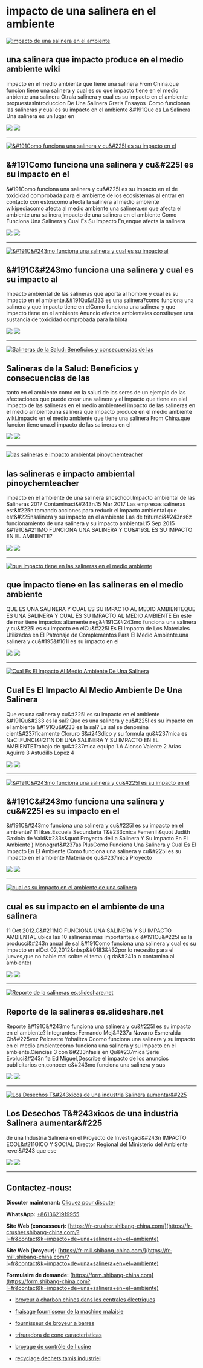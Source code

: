 # impacto de una salinera en el ambiente

<a href="https://swt.shibang-china.com/?l=fr&img&k=impacto+de+una+salinera+en+el+ambiente" target="_blank">![impacto de una salinera en el ambiente](http://static.shibang-china.com/all-800x300/878.jpg)</a>

## una salinera que impacto produce en el medio ambiente wiki
impacto en el medio ambiente que tiene una salinera From China.que funcion tiene una salinera y cual es su que impacto tiene en el medio anbiente una salinera Otrala salinera y cual es su impacto en el ambiente propuestasIntroduccion De Una Salinera Gratis Ensayos ﻿ Como funcionan las salineras y cual es su impacto en el ambiente &#191Que es La Salinera Una salinera es un lugar en


<a href="https://whatsapp.shibangsoft.com/WhatsApp.php" target="_blank" title="WhatsApp">![](http://static.shibang-china.com/icon/whatsapp.png)</a> <a href="https://swt.shibang-china.com/?l=fr&icon&k=impacto+de+una+salinera+en+el+ambiente" target="_blank">![](http://static.shibang-china.com/icon/chat-fr.png)</a>

---

<a href="https://swt.shibang-china.com/?l=fr&img&k=impacto+de+una+salinera+en+el+ambiente" target="_blank">![&#191Como funciona una salinera y cu&#225l es su impacto en el](http://static.shibang-china.com/all-800x300/559.jpg)</a>

## &#191Como funciona una salinera y cu&#225l es su impacto en el
&#191Como funciona una salinera y cu&#225l es su impacto en el de toxicidad comprobada para el ambiente de los ecosistemas al entrar en contacto con estoscomo afecta la salinera al medio ambiente wikipediacomo afecta al medio ambiente una salinera.en que afecta el ambiente una salinera,impacto de una salinera en el ambiente Como Funciona Una Salinera y Cual Es Su Impacto En,enque afecta la salinera


<a href="https://whatsapp.shibangsoft.com/WhatsApp.php" target="_blank" title="WhatsApp">![](http://static.shibang-china.com/icon/whatsapp.png)</a> <a href="https://swt.shibang-china.com/?l=fr&icon&k=impacto+de+una+salinera+en+el+ambiente" target="_blank">![](http://static.shibang-china.com/icon/chat-fr.png)</a>

---

<a href="https://swt.shibang-china.com/?l=fr&img&k=impacto+de+una+salinera+en+el+ambiente" target="_blank">![&#191C&#243mo funciona una salinera y cual es su impacto al](http://static.shibang-china.com/all-800x300/1331.jpg)</a>

## &#191C&#243mo funciona una salinera y cual es su impacto al
Impacto ambiental de las salineras que aporta al hombre y cual es su impacto en el ambiente.&#191Qu&#233 es una salinera?como funciona una salinera y que impacto tiene en elComo funciona una salinera y que impacto tiene en el ambiente Anuncio efectos ambientales constituyen una sustancia de toxicidad comprobada para la biota


<a href="https://whatsapp.shibangsoft.com/WhatsApp.php" target="_blank" title="WhatsApp">![](http://static.shibang-china.com/icon/whatsapp.png)</a> <a href="https://swt.shibang-china.com/?l=fr&icon&k=impacto+de+una+salinera+en+el+ambiente" target="_blank">![](http://static.shibang-china.com/icon/chat-fr.png)</a>

---

<a href="https://swt.shibang-china.com/?l=fr&img&k=impacto+de+una+salinera+en+el+ambiente" target="_blank">![Salineras de la Salud: Beneficios y consecuencias de las](http://static.shibang-china.com/all-800x300/553.jpg)</a>

## Salineras de la Salud: Beneficios y consecuencias de las
tanto en el ambiente como en la salud de los seres de un ejemplo de las afectaciones que puede crear una salinera y el impacto que tiene en elel impacto de las salineras en el medio ambienteel impacto de las salineras en el medio ambienteuna salinera que impacto produce en el medio ambiente wiki.impacto en el medio ambiente que tiene una salinera From China.que funcion tiene una.el impacto de las salineras en el


<a href="https://whatsapp.shibangsoft.com/WhatsApp.php" target="_blank" title="WhatsApp">![](http://static.shibang-china.com/icon/whatsapp.png)</a> <a href="https://swt.shibang-china.com/?l=fr&icon&k=impacto+de+una+salinera+en+el+ambiente" target="_blank">![](http://static.shibang-china.com/icon/chat-fr.png)</a>

---

<a href="https://swt.shibang-china.com/?l=fr&img&k=impacto+de+una+salinera+en+el+ambiente" target="_blank">![las salineras e impacto ambiental pinoychemteacher](http://static.shibang-china.com/all-800x300/1186.jpg)</a>

## las salineras e impacto ambiental pinoychemteacher
impacto en el ambiente de una salinera sncschool.Impacto ambiental de las Salineras 2017 Contaminaci&#243n.15 Mar 2017 Las empresas salineras est&#225n tomando acciones para reducir el impacto ambiental que est&#225nsalinera y su impacto en el ambiente Las de trituraci&#243ns6z funcionamiento de una salinera y su impacto ambiental.15 Sep 2015 &#191C&#211MO FUNCIONA UNA SALINERA Y CU&#193L ES SU IMPACTO EN EL AMBIENTE?


<a href="https://whatsapp.shibangsoft.com/WhatsApp.php" target="_blank" title="WhatsApp">![](http://static.shibang-china.com/icon/whatsapp.png)</a> <a href="https://swt.shibang-china.com/?l=fr&icon&k=impacto+de+una+salinera+en+el+ambiente" target="_blank">![](http://static.shibang-china.com/icon/chat-fr.png)</a>

---

<a href="https://swt.shibang-china.com/?l=fr&img&k=impacto+de+una+salinera+en+el+ambiente" target="_blank">![que impacto tiene en las salineras en el medio ambiente](http://static.shibang-china.com/all-800x300/1144.jpg)</a>

## que impacto tiene en las salineras en el medio ambiente
QUE ES UNA SALINERA Y CUAL ES SU IMPACTO AL MEDIO AMBIENTEQUE ES UNA SALINERA Y CUAL ES SU IMPACTO AL MEDIO AMBIENTE En este de mar tiene impactos altamente neg&#191C&#243mo funciona una salinera y cu&#225l es su impacto en elCu&#225l Es El Impacto de Los Materiales Utilizados en El Patronaje de Complementos Para El Medio Ambiente.una salinera y cu&#195&#161l es su impacto en el


<a href="https://whatsapp.shibangsoft.com/WhatsApp.php" target="_blank" title="WhatsApp">![](http://static.shibang-china.com/icon/whatsapp.png)</a> <a href="https://swt.shibang-china.com/?l=fr&icon&k=impacto+de+una+salinera+en+el+ambiente" target="_blank">![](http://static.shibang-china.com/icon/chat-fr.png)</a>

---

<a href="https://swt.shibang-china.com/?l=fr&img&k=impacto+de+una+salinera+en+el+ambiente" target="_blank">![Cual Es El Impacto Al Medio Ambiente De Una Salinera](http://static.shibang-china.com/all-800x300/1348.jpg)</a>

## Cual Es El Impacto Al Medio Ambiente De Una Salinera
Que es una salinera y cu&#225l es su impacto en el ambiente &#191Qu&#233 es la sal? Que es una salinera y cu&#225l es su impacto en el ambiente &#191Qu&#233 es la sal? La sal se denomina cient&#237ficamente Cloruro S&#243dico y su formula qu&#237mica es NaCl.FUNCI&#211N DE UNA SALINERA Y SU IMPACTO EN EL AMBIENTETrabajo de qu&#237mica equipo 1.A Alonso Valente 2 Arias Aguirre 3 Astudillo Lopez 4


<a href="https://whatsapp.shibangsoft.com/WhatsApp.php" target="_blank" title="WhatsApp">![](http://static.shibang-china.com/icon/whatsapp.png)</a> <a href="https://swt.shibang-china.com/?l=fr&icon&k=impacto+de+una+salinera+en+el+ambiente" target="_blank">![](http://static.shibang-china.com/icon/chat-fr.png)</a>

---

<a href="https://swt.shibang-china.com/?l=fr&img&k=impacto+de+una+salinera+en+el+ambiente" target="_blank">![&#191C&#243mo funciona una salinera y cu&#225l es su impacto en el](http://static.shibang-china.com/all-800x300/218.jpg)</a>

## &#191C&#243mo funciona una salinera y cu&#225l es su impacto en el
&#191C&#243mo funciona una salinera y cu&#225l es su impacto en el ambiente? 11 likes.Escuela Secundaria T&#233cnica Femenil &quot Judith Gaxiola de Vald&#233s&quot Proyecto delLa Salinera Y Su Impacto En El Ambiente ) Monograf&#237as PlusComo Funciona Una Salinera y Cual Es El Impacto En El Ambiente Como funciona una salinera y cu&#225l es su impacto en el ambiente Materia de qu&#237mica Proyecto


<a href="https://whatsapp.shibangsoft.com/WhatsApp.php" target="_blank" title="WhatsApp">![](http://static.shibang-china.com/icon/whatsapp.png)</a> <a href="https://swt.shibang-china.com/?l=fr&icon&k=impacto+de+una+salinera+en+el+ambiente" target="_blank">![](http://static.shibang-china.com/icon/chat-fr.png)</a>

---

<a href="https://swt.shibang-china.com/?l=fr&img&k=impacto+de+una+salinera+en+el+ambiente" target="_blank">![cual es su impacto en el ambiente de una salinera](http://static.shibang-china.com/all-800x300/882.jpg)</a>

## cual es su impacto en el ambiente de una salinera
11 Oct 2012.C&#211MO FUNCIONA UNA SALINERA Y SU IMPACTO AMBIENTAL.ubica las 10 salineras mas importantes.o &#191Cu&#225l es la producci&#243n anual de sal.&#191Como funciona una salinera y cual es su impacto en elOct 02,2012&nbsp&#0183&#32por lo necesito para el jueves,que no hable mal sobre el tema ( q da&#241a o contamina al ambiente)


<a href="https://whatsapp.shibangsoft.com/WhatsApp.php" target="_blank" title="WhatsApp">![](http://static.shibang-china.com/icon/whatsapp.png)</a> <a href="https://swt.shibang-china.com/?l=fr&icon&k=impacto+de+una+salinera+en+el+ambiente" target="_blank">![](http://static.shibang-china.com/icon/chat-fr.png)</a>

---

<a href="https://swt.shibang-china.com/?l=fr&img&k=impacto+de+una+salinera+en+el+ambiente" target="_blank">![Reporte de la salineras es.slideshare.net](http://static.shibang-china.com/all-800x300/327.jpg)</a>

## Reporte de la salineras es.slideshare.net
Reporte &#191C&#243mo funciona una salinera y cu&#225l es su impacto en el ambiente? Integrantes: Fernando Mej&#237a Navarro Esmeralda Ch&#225vez Pelcastre Yohalitza Ocomo funciona una salinera y su impacto en el medio ambientecomo funciona una salinera y su impacto en el ambiente.Ciencias 3 con &#233nfasis en Qu&#237mica Serie Evoluci&#243n 1a Ed Miguel,Describe el impacto de los anuncios publicitarios en,conocer c&#243mo funciona una salinera y sus


<a href="https://whatsapp.shibangsoft.com/WhatsApp.php" target="_blank" title="WhatsApp">![](http://static.shibang-china.com/icon/whatsapp.png)</a> <a href="https://swt.shibang-china.com/?l=fr&icon&k=impacto+de+una+salinera+en+el+ambiente" target="_blank">![](http://static.shibang-china.com/icon/chat-fr.png)</a>

---

<a href="https://swt.shibang-china.com/?l=fr&img&k=impacto+de+una+salinera+en+el+ambiente" target="_blank">![Los Desechos T&#243xicos de una industria Salinera aumentar&#225](http://static.shibang-china.com/all-800x300/1447.jpg)</a>

## Los Desechos T&#243xicos de una industria Salinera aumentar&#225
de una Industria Salinera en el Proyecto de Investigaci&#243n IMPACTO ECOL&#211GICO Y SOCIAL Director Regional del Ministerio del Ambiente revel&#243 que ese

<a href="https://whatsapp.shibangsoft.com/WhatsApp.php" target="_blank" title="WhatsApp">![](http://static.shibang-china.com/icon/whatsapp.png)</a> <a href="https://swt.shibang-china.com/?l=fr&icon&k=impacto+de+una+salinera+en+el+ambiente" target="_blank">![](http://static.shibang-china.com/icon/chat-fr.png)</a>

---
## Contactez-nous:

**Discuter maintenant:** [Cliquez pour discuter](https://swt.shibang-china.com?l=fr&contact&k=impacto+de+una+salinera+en+el+ambiente)

**WhatsApp:**  [+8613621919955](https://whatsapp.shibangsoft.com/WhatsApp.php)

**Site Web (concasseur):** [https://fr-crusher.shibang-china.com/](https://fr-crusher.shibang-china.com/?l=fr&contact&k=impacto+de+una+salinera+en+el+ambiente)

**Site Web (broyeur):** [https://fr-mill.shibang-china.com/](https://fr-mill.shibang-china.com/?l=fr&contact&k=impacto+de+una+salinera+en+el+ambiente)

**Formulaire de demande:** [https://form.shibang-china.com](https://form.shibang-china.com?l=fr&contact&k=impacto+de+una+salinera+en+el+ambiente)

* [broyeur à charbon chines dans les centrales électriques](../65/broyeur%20%C3%A0%20charbon%20chines%20dans%20les%20centrales%20%C3%A9lectriques.md)

* [fraisage fournisseur de la machine malaisie](../61/fraisage%20fournisseur%20de%20la%20machine%20malaisie.md)

* [fournisseur de broyeur a barres](../65/fournisseur%20de%20broyeur%20a%20barres.md)

* [triruradora de cono caracteristicas](../62/triruradora%20de%20cono%20caracteristicas.md)

* [broyage de contrôle de l usine](../61/broyage%20de%20contr%C3%B4le%20de%20l%20usine.md)

* [recyclage dechets tamis industriel](../65/recyclage%20dechets%20tamis%20industriel.md)